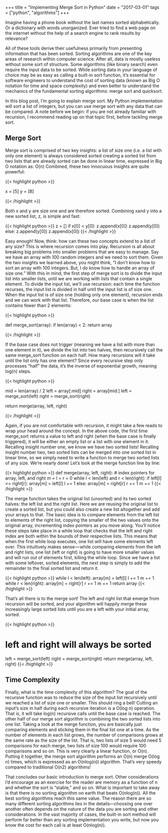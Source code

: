 +++
title = "Implementing Merge Sort in Python"
date = "2017-03-01"
tags = ["python", "algorithms"]
+++

Imagine having a phone book without the last names sorted alphabetically. Or a dictionary with words unorganized. Ever tried to find a web page on the internet without the help of a search engine to rank results by relevance?

All of these tools derive their usefulness primarily from presenting information that has been sorted.
Sorting algorithms are one of the key areas of research within computer science. After all, data is mostly useless without some sort of structure. Some algorithms (like binary search) even require the input data to be sorted. While sorting data in your language of choice may be as easy as calling a built-in sort function, it’s essential for software engineers to understand the cost of sorting data (known as Big O notation for time and space complexity) and even better to understand the mechanics of the fundamental sorting algorithms: merge sort and quicksort.

In this blog post, I’m going to explain merge sort. My Python implementation will sort a list of integers, but you can use merge sort with any data that can be compared.
A note before we begin: if you are not already familiar with recursion, I recommend reading up on that topic first, before tackling merge sort.

## Merge Sort
Merge sort is comprised of two key insights:
a list of size one (i.e. a list with only one element) is always considered sorted
creating a sorted list from two lists that are already sorted can be done in linear time, expressed in Big O notation as: O(n)
Combined, these two innocuous insights are quite powerful:

{{< highlight python >}}

x = [5]
y = [8]

{{< /highlight >}}

Both x and y are size one and are therefore sorted. Combining xand y into a new sorted list, z, is simple and fast:

{{< highlight python >}}
z = []
if x[0] < y[0]:
    z.append(x[0])
    z.append(y[0])
else:
    z.append(y[0])
    z.append(x[0])
{{< /highlight >}}

Easy enough!
Now, think: how can these two concepts extend to a list of any size?
This is where recursion comes into play. Recursion is all about breaking big problems into smaller problems that are easy to manage. Say we have an array with 100 random integers and we need to sort them. Given the two insights we learned above, you might think, “I don’t know how to sort an array with 100 integers. But, I do know how to handle an array of size one.”
With this in mind, the first step of merge sort is to divide the input list into smaller lists, until we are working with lists that contain a single element. To divide the input list, we’ll use recursion: each time the function recurses, the input list is divided in half until the input list is of size one. When the input list is of size one (holding only one element), recursion ends and we can work with that list. Therefore, our base case is when the list contains fewer than 2 elements:


{{< highlight python >}}

def merge_sort(array):
    if len(array) < 2:
	return array

{{< /highlight >}}

If the base case does not trigger (meaning we have a list with more than one element in it), we divide the list into two halves, then recursively call the same merge_sort function on each half. How many recursions will it take until the list only has one element? Since every recursive step only processes “half” the data, it’s the inverse of exponential growth, meaning log(n) steps.


{{< highlight python >}}

mid = len(array) / 2
left = array[:mid]
right = array[mid:]
left = merge_sort(left)
right = merge_sort(right)

return merge(array, left, right)

{{< /highlight >}}

Again, if you are not comfortable with recursion, it might take a few reads to wrap your head around the concept. In the above code, the first time merge_sort returns a value to left and right (when the base case is finally triggered), it will be either an empty list or a list with one element in it. Recalling insight number one, we know we have two sorted lists! Recalling insight number two, two sorted lists can be merged into one sorted list in linear time, so we simply need to write a function to merge two sorted lists of any size. We’re nearly done!
Let’s look at the merge function line by line:

{{< highlight python >}}
def merge(array, left, right):
    # index pointers for array, left, and right
    m = l = r = 0
    while l < len(left) and r < len(right):
	if left[l] <= right[r]:
	    array[m] = left[l]
	    l += 1
	else:
	    array[m] = right[r]
	    r += 1
	m += 1
{{< /highlight >}}

The merge function takes the original list (unsorted) and its two sorted halves: the left list and the right list. Here we are reusing the original list to create a sorted list, but you could also create a new list altogether and add your arrays to that.
The basic idea is to compare elements from the left list to elements of the right list, copying the smaller of the two values onto the original array, incrementing index pointers as you move along. You’ll notice these steps take place in a while loop that checks that the left and right index are both within the bounds of their respective lists. This means that when the first while loop executes, one list will have some elements left over. This intuitively makes sense — while comparing elements from the left and right lists, one list (left or right) is going to have more smaller values and will run out of elements first, killing the while loop. Since we have a list with some leftover, sorted elements, the next step is simply to add the remainder to the final sorted list and return it.


{{< highlight python >}}
while l < len(left):
    array[m] = left[l]
    l += 1
    m += 1
while r < len(right):
    array[m] = right[r]
    r += 1
    m += 1
return array
{{< /highlight >}}

That’s all there is to the merge sort! The left and right list that emerge from recursion will be sorted, and your algorithm will happily merge these increasingly large sorted lists until you are a left with your initial array, sorted.


{{< highlight python >}}
# left and right will always be sorted
left = merge_sort(left)
right = merge_sort(right)
return merge(array, left, right)
{{< /highlight >}}

## Time Complexity
Finally, what is the time complexity of this algorithm? The goal of the recursive function was to reduce the size of the input list recursively until we reached a list of size one or smaller. This should ring a bell! Cutting an input’s size in half during each recursive iteration is a O(log n) operation. That is, it will take log(n) recursive calls until the base case is reached.
The other half of our merge sort algorithm is combining the two sorted lists into one list. Taking a look at the merge function, you are basically just comparing elements and sticking them in the final list one at a time. As the number of elements in each list grows, the number of comparisons grows at the same rate as the size of the list. That is, two lists of size 5 would need 5 comparisons for each merge, two lists of size 100 would require 100 comparisons and so on. This is very clearly a linear function, or O(n).
Putting it together, the merge sort algorithm performs an O(n) merge O(log n) times, which is expressed as an O(nlog(n)) algorithm. That’s very speedy compared to traditional O(n2) algorithms!

That concludes our basic introduction to merge sort. Other considerations I’d encourage as an exercise for the reader are memory as a function of n and whether the sort is “stable,” and so on.
What is important to take away is that there is no sorting algorithm on earth that beats O(nlog(n)). All the best sorting algorithms reach this same value. The reason there are so many different sorting algorithms lies in the details—choosing one over another often depends on the nature of the data you are sorting and other considerations. In the vast majority of cases, the built-in sort method will perform far better than any sorting implementation you write, but now you know the cost for each call is at least O(nlog(n)).

